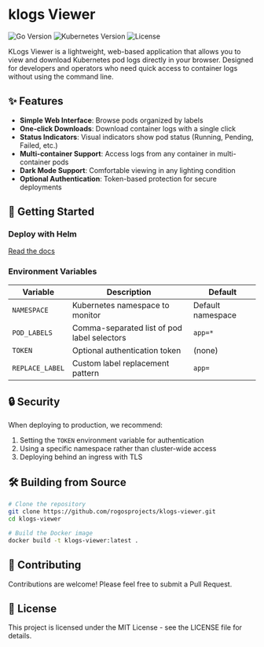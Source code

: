 # klogs Viewer

![Go Version](https://img.shields.io/badge/golang-1.23+-blue)
![Kubernetes Version](https://img.shields.io/badge/kubernetes-1.28+-green)
![License](https://img.shields.io/badge/license-MIT-orange)

KLogs Viewer is a lightweight, web-based application that allows you to view and download Kubernetes pod logs directly in your browser. Designed for developers and operators who need quick access to container logs without using the command line.

## ✨ Features

- **Simple Web Interface**: Browse pods organized by labels
- **One-click Downloads**: Download container logs with a single click
- **Status Indicators**: Visual indicators show pod status (Running, Pending, Failed, etc.)
- **Multi-container Support**: Access logs from any container in multi-container pods
- **Dark Mode Support**: Comfortable viewing in any lighting condition
- **Optional Authentication**: Token-based protection for secure deployments

## 🚀 Getting Started

### Deploy with Helm
[Read the docs](./helm/README.md)

### Environment Variables

| Variable | Description | Default |
|----------|-------------|---------|
| `NAMESPACE` | Kubernetes namespace to monitor | Default namespace |
| `POD_LABELS` | Comma-separated list of pod label selectors | `app=*` |
| `TOKEN` | Optional authentication token | (none) |
| `REPLACE_LABEL` | Custom label replacement pattern | `app=` |

## 🔒 Security

When deploying to production, we recommend:

1. Setting the `TOKEN` environment variable for authentication
2. Using a specific namespace rather than cluster-wide access
3. Deploying behind an ingress with TLS


## 🛠️ Building from Source

```bash
# Clone the repository
git clone https://github.com/rogosprojects/klogs-viewer.git
cd klogs-viewer

# Build the Docker image
docker build -t klogs-viewer:latest .

```

## 🤝 Contributing

Contributions are welcome! Please feel free to submit a Pull Request.

## 📄 License

This project is licensed under the MIT License - see the LICENSE file for details.
